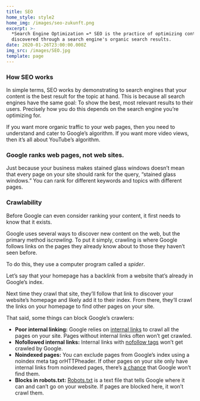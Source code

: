 ```yaml
---
title: SEO
home_style: style2
home_img: /images/seo-zukunft.png
excerpt: >-
  *Search Engine Optimization =* SEO is the practice of optimizing content to be
  discovered through a search engine's organic search results.
date: 2020-01-26T23:00:00.000Z
img_src: /images/SEO.jpg
template: page
---
```

### How SEO works

In simple terms, SEO works by demonstrating to search engines that your content is the best result for the topic at hand. This is because all search engines have the same goal: To show the best, most relevant results to their users. Precisely how you do this depends on the search engine you’re optimizing for.

If you want more organic traffic to your web pages, then you need to understand and cater to Google’s algorithm. If you want more video views, then it’s all about YouTube’s algorithm.

### Google ranks web pages, not web sites.

Just because your business makes stained glass windows doesn’t mean that every page on your site should rank for the query, “stained glass windows.” You can rank for different keywords and topics with different pages.

### Crawlability

Before Google can even consider ranking your content, it first needs to know that it exists.

Google uses several ways to discover new content on the web, but the primary method is*crawling*. To put it simply, crawling is where Google follows links on the pages they already know about to those they haven’t seen before.

To do this, they use a computer program called a *spider*.

Let’s say that your homepage has a backlink from a website that’s already in Google’s index.

Next time they crawl that site, they’ll follow that link to discover your website’s homepage and likely add it to their index. From there, they’ll crawl the links on your homepage to find other pages on your site.

That said, some things can block Google’s crawlers:

* **Poor internal linking:** Google relies on [internal links](https://ahrefs.com/blog/internal-links-for-seo/) to crawl all the pages on your site. Pages without internal links often won’t get crawled.
* **Nofollowed internal links:** Internal links with [nofollow tags](https://ahrefs.com/blog/nofollow-links/) won’t get crawled by Google.
* **Noindexed pages:** You can exclude pages from Google’s index using a noindex meta tag orHTTPheader. If other pages on your site only have internal links from noindexed pages, there’s [a chance](https://www.seroundtable.com/google-long-term-noindex-follow-24990.html) that Google won’t find them.
* **Blocks in robots.txt:** [Robots.txt](https://ahrefs.com/blog/robots-txt/) is a text file that tells Google where it can and can’t go on your website. If pages are blocked here, it won’t crawl them.
